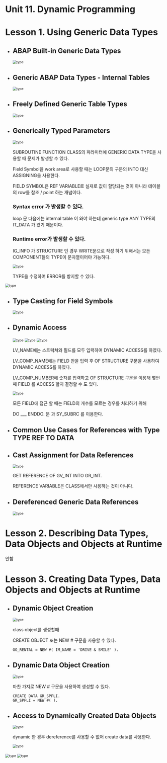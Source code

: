 # Unit 11. Dynamic Programming 





# Lesson 1. Using Generic Data Types



* ## ABAP Built-in Generic Data Types

  <img src="img/type1.png" alt="type" style="zoom:75%;" />



* ## Generic ABAP Data Types - Internal Tables

  <img src="img/type2.png" alt="type" style="zoom:75%;" />





* ## Freely Defined Generic Table Types

  <img src="img/type3.png" alt="type" style="zoom:75%;" />

  

* ## Generically Typed Parameters

  <img src="img/type4.png" alt="type" style="zoom:75%;" />

  SUBROUTINE FUNCTION CLASS의 파라미터에 GENERIC DATA TYPE을 사용할 때 문제가 발생할 수 있다.

  Field Symbol을 work area로 사용할 때는 LOOP문의 구문의 INTO 대신 ASSIGNING을 사용한다.

  FIELD SYMBOL은 REF VARIABLE로 실재로 값이 할당되는 것이 아니라 테이블의 row를  참조 / point 하는 개념이다.

  ### Syntax error 가 발생할 수 있다.

  loop 문 다음에는 internal table 이 와야 하는데 generic type ANY TYPE의 IT_DATA 가 왔기 때문이다.

  ### Runtime error가 발생할 수 있다.

  IG_INFO 가 STRUCTURE 인 경우 WRITE문으로 작성 하기 위해서는 모든 COMPONENT들의 TYPE이 문자열이어야 가능하다.

  

  <img src="img/type5.png" alt="type" style="zoom:75%;" />

  TYPE을 수정하여 ERROR를 방지할 수 있다.

  

<img src="img/type6.png" alt="type" style="zoom:75%;" />





* ## Type Casting for Field Symbols

  <img src="img/type7.png" alt="type" style="zoom:75%;" />



* ## Dynamic Access 

  <img src="img/type8.png" alt="type" style="zoom:75%;" />

  <img src="img/type9.png" alt="type" style="zoom:75%;" />

  <img src="img/type10.png" alt="type" style="zoom:75%;" />

  LV_NAME에는 스트럭쳐와 필드를 모두 입력하여 DYNAMIC ACCESS를 하였다.

  LV_COMP_NAME에는 FIELD 만을 입력 후 OF STRUCTURE 구문을 사용하여 DYNAMIC ACCESS를 하였다.

  LV_COMP_NUMBER에 숫자를 입력하고 OF STRUCTURE 구문을 이용해 몇번째 FIELD 를 ACCESS 할지 결정할 수 도 있다.

  

  <img src="img/type11.png" alt="type" style="zoom:75%;" />

  모든 FIELD에 접근 할 때는 FIELD의 개수를 모르는 경우를 처리하기 위해 

  DO \___ ENDDO. 문 과 SY_SUBRC 를 이용한다.



* ## Common Use Cases for References with Type TYPE REF TO DATA





* ## Cast Assignment for Data References

  <img src="img/type12.png" alt="type" style="zoom:75%;" />

  GET REFERENCE OF GV_INT INTO GR_INT.

  REFERENCE VARIABLE은 CLASS에서만 사용하는 것이 아니다.

  

  

  

* ## Dereferenced Generic Data References

  <img src="img/type13.png" alt="type" style="zoom:75%;" />







# Lesson 2. Describing Data Types, Data Objects and Objects at Runtime

안함





# Lesson 3. Creating Data Types, Data Objects and Objects at Runtime



* ## Dynamic Object Creation

  <img src="img/type14.png" alt="type" style="zoom:75%;" />

  class object를 생성할때

  CREATE OBJECT 또는 NEW # 구문을 사용할 수 있다.

  ```ABAP
  GO_RENTAL = NEW #( IM_NAME = 'DRIVE & SMILE' ).
  ```

  

* ## Dynamic Data Object Creation

  <img src="img/type15.png" alt="type" style="zoom:75%;" />

  마찬 가지로 NEW # 구문을 사용하여 생성할 수 있다.

  ```ABAP
  CREATE DATA GR_SPFLI.
  GR_SPFLI = NEW #( ).
  ```

  

  

* ## Access to Dynamically Created Data Objects

  <img src="img/type16.png" alt="type" style="zoom:75%;" />

  dynamic 한 경우 dereference를 사용할 수 없어 create data를 사용한다.

  

  <img src="img/type17.png" alt="type" style="zoom:75%;" />













<img src="img/type.png" alt="type" style="zoom:75%;" />





























<img src="img/type.png" alt="type" style="zoom:75%;" />